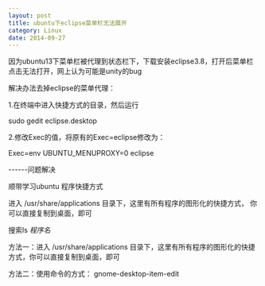 ```yaml
---
layout: post
title: ubuntu下eclipse菜单栏无法展开
category: Linux
date: 2014-09-27
---
```

因为ubuntu13下菜单栏被代理到状态栏下，下载安装eclipse3.8，打开后菜单栏点击无法打开，网上认为可能是unity的bug

解决办法去掉eclipse的菜单代理：

1.在终端中进入快捷方式的目录，然后运行

sudo gedit eclipse.desktop

2.修改Exec的值，将原有的Exec=eclipse修改为：

Exec=env UBUNTU_MENUPROXY=0  eclipse

------问题解决

顺带学习ubuntu 程序快捷方式

进入 /usr/share/applications 目录下，这里有所有程序的图形化的快捷方式，
你可以直接复制到桌面，即可

搜索ls *程序名*

方法一：进入 /usr/share/applications 目录下，这里有所有程序的图形化的快捷方式，你可以直接复制到桌面，即可

方法二：使用命令的方式： gnome-desktop-item-edit



 	 
 